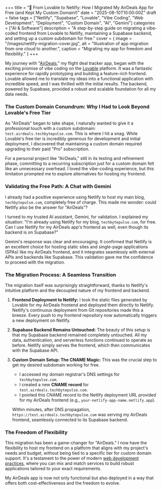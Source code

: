 +++
title = "🚀 From Lovable to Netlify: How I Migrated My AirDeals App for Free (and Kept My Custom Domain!)"
date = "2025-08-10T10:00:00Z"
draft = false
tags = ["Netlify", "Supabase", "Lovable", "Vibe Coding", "Web Development", "Deployment", "Custom Domain", "AI", "Gemini"]
categories = ["AI & Software"]
description = "A step-by-step guide on migrating a vibe-coded frontend from Lovable to Netlify, maintaining a Supabase backend, and setting up a custom subdomain for free."
cover = { image = "/images/netlify-migration-cover.jpg", alt = "Illustration of app migration from one cloud to another.", caption = "Migrating my app for freedom and flexibility." }
+++



My journey with "[AirDeals](https://test.airdeals.techbytepulse.com)," my flight deal tracker app, began with the exciting promise of vibe coding on the [Lovable](/posts/my-lovable-ai-experience/) platform. It was a fantastic experience for rapidly prototyping and building a feature-rich frontend. Lovable allowed me to translate my ideas into a functional application with incredible speed, and I was thrilled with the initial results. The backend, powered by Supabase, provided a robust and scalable foundation for all my data needs.

### The Custom Domain Conundrum: Why I Had to Look Beyond Lovable's Free Tier

As "AirDeals" began to take shape, I naturally wanted to give it a professional touch with a custom subdomain: `test.airdeals.techbytepulse.com`. This is where I hit a snag. While Lovable's free tier is incredibly generous for development and initial deployment, I discovered that maintaining a custom domain required upgrading to their paid "Pro" subscription.

For a personal project like "AirDeals," still in its testing and refinement phase, committing to a recurring subscription just for a custom domain felt like an unnecessary overhead. I loved the vibe-coding experience, but this limitation prompted me to explore alternatives for hosting my frontend.

### Validating the Free Path: A Chat with Gemini

I already had a positive experience using Netlify to host my main blog, `techbytepulse.com`, completely free of charge. This made me wonder: could Netlify also be the answer for "AirDeals"?

I turned to my trusted AI assistant, Gemini, for validation. I explained my situation: "I'm already using Netlify for my blog, `techbytepulse.com`, for free. Can I use Netlify for my AirDeals app's frontend as well, even though its backend is on Supabase?"

Gemini's response was clear and encouraging. It confirmed that Netlify is an excellent choice for hosting static sites and single-page applications (SPAs) like my AirDeals frontend, and it integrates seamlessly with external APIs and backends like Supabase. This validation gave me the confidence to proceed with the migration.

### The Migration Process: A Seamless Transition

The migration itself was surprisingly straightforward, thanks to Netlify's intuitive platform and the decoupled nature of my frontend and backend.

1.  **Frontend Deployment to Netlify:** I took the static files generated by Lovable for my AirDeals frontend and deployed them directly to Netlify. Netlify's continuous deployment from Git repositories made this a breeze. Every push to my frontend repository now automatically triggers a new deployment on Netlify.

2.  **Supabase Backend Remains Untouched:** The beauty of this setup is that my Supabase backend remained completely untouched. All my data, authentication, and serverless functions continued to operate as before. Netlify simply serves the frontend, which then communicates with the Supabase API.

3.  **Custom Domain Setup: The CNAME Magic:** This was the crucial step to get my desired subdomain working for free.
    *   I accessed my domain registrar's DNS settings for `techbytepulse.com`.
    *   I created a new **CNAME record** for `test.airdeals.techbytepulse.com`.
    *   I pointed this CNAME record to the Netlify deployment URL provided for my AirDeals frontend (e.g., `your-netlify-app-name.netlify.app`).

    Within minutes, after DNS propagation, `https://test.airdeals.techbytepulse.com` was serving my AirDeals frontend, seamlessly connected to its Supabase backend.

### The Freedom of Flexibility

This migration has been a game-changer for "AirDeals." I now have the flexibility to host my frontend on a platform that aligns with my project's needs and budget, without being tied to a specific tier for custom domain support. It's a testament to the power of modern [web development practices](/posts/from-lovable-dev-to-gemini-cli/), where you can mix and match services to build robust applications tailored to your exact requirements.

My AirDeals app is now not only functional but also deployed in a way that offers both cost-effectiveness and the freedom to evolve.
